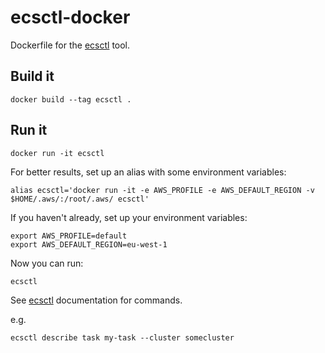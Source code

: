 # ecsctl-docker

Dockerfile for the [ecsctl](https://github.com/cxmcc/ecsctl) tool.

## Build it

	docker build --tag ecsctl .

## Run it

	docker run -it ecsctl

For better results, set up an alias with some environment variables:

	alias ecsctl='docker run -it -e AWS_PROFILE -e AWS_DEFAULT_REGION -v $HOME/.aws/:/root/.aws/ ecsctl'

If you haven't already, set up your environment variables:

	export AWS_PROFILE=default
	export AWS_DEFAULT_REGION=eu-west-1

Now you can run:
	
	ecsctl

See [ecsctl](https://github.com/cxmcc/ecsctl) documentation for commands.

e.g.

	ecsctl describe task my-task --cluster somecluster

